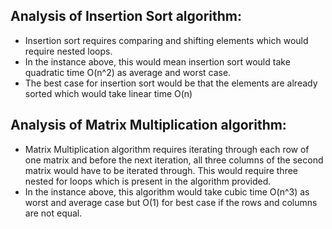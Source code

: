 ## Analysis of Insertion Sort algorithm:
- Insertion sort requires comparing and shifting elements which would require nested loops.
- In the instance above, this would mean insertion sort would take quadratic time O(n^2) as average and worst case.
- The best case for insertion sort would be that the elements are already sorted which would take linear time O(n)

## Analysis of Matrix Multiplication algorithm:
- Matrix Multiplication algorithm requires iterating through each row of one matrix and before the next iteration, all three columns of the second matrix would have to be iterated through. This would require three nested for loops which is present in the algorithm provided.
- In the instance above, this algorithm would take cubic time O(n^3) as worst and average case but O(1) for best case if the rows and columns are not equal.
